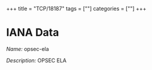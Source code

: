+++
title = "TCP/18187"
tags = [""]
categories = [""]
+++

# IANA Data

_Name:_ opsec-ela

_Description:_ OPSEC ELA

